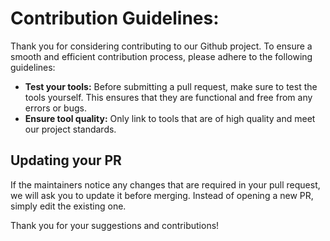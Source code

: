 # Contribution Guidelines:

Thank you for considering contributing to our Github project. To ensure a smooth and efficient contribution process, please adhere to the following guidelines:

- **Test your tools:** Before submitting a pull request, make sure to test the tools yourself. This ensures that they are functional and free from any errors or bugs.
- **Ensure tool quality:** Only link to tools that are of high quality and meet our project standards.

## Updating your PR

If the maintainers notice any changes that are required in your pull request, we will ask you to update it before merging. Instead of opening a new PR, simply edit the existing one.

Thank you for your suggestions and contributions!
